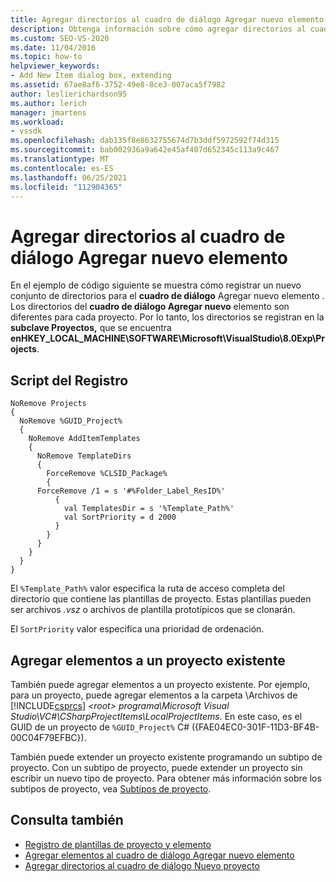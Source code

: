 ```yaml
---
title: Agregar directorios al cuadro de diálogo Agregar nuevo elemento | Microsoft Docs
description: Obtenga información sobre cómo agregar directorios al cuadro de diálogo Agregar nuevo elemento Visual Studio mediante un script del Registro para registrar los directorios.
ms.custom: SEO-VS-2020
ms.date: 11/04/2016
ms.topic: how-to
helpviewer_keywords:
- Add New Item dialog box, extending
ms.assetid: 67ae8af6-3752-49e8-8ce3-007aca5f7982
author: leslierichardson95
ms.author: lerich
manager: jmartens
ms.workload:
- vssdk
ms.openlocfilehash: dab135f8e8632755674d7b3ddf5972592f74d315
ms.sourcegitcommit: bab002936a9a642e45af407d652345c113a9c467
ms.translationtype: MT
ms.contentlocale: es-ES
ms.lasthandoff: 06/25/2021
ms.locfileid: "112904365"
---
```

# <a name="add-directories-to-the-add-new-item-dialog-box"></a>Agregar directorios al cuadro de diálogo Agregar nuevo elemento
En el ejemplo de código siguiente se muestra cómo registrar un nuevo conjunto de directorios para el **cuadro de diálogo** Agregar nuevo elemento . Los directorios del **cuadro de diálogo Agregar nuevo** elemento son diferentes para cada proyecto. Por lo tanto, los directorios se registran en la **subclave Proyectos,** que se encuentra **enHKEY_LOCAL_MACHINE\SOFTWARE\Microsoft\VisualStudio\8.0Exp\Projects**.

## <a name="registry-script"></a>Script del Registro

```
NoRemove Projects
{
  NoRemove %GUID_Project%
  {
    NoRemove AddItemTemplates
    {
      NoRemove TemplateDirs
      {
        ForceRemove %CLSID_Package%
        {
      ForceRemove /1 = s '#%Folder_Label_ResID%'
          {
            val TemplatesDir = s '%Template_Path%'
            val SortPriority = d 2000
          }
        }
      }
    }
  }
}
```

 El `%Template_Path%` valor especifica la ruta de acceso completa del directorio que contiene las plantillas de proyecto. Estas plantillas pueden ser archivos *.vsz* o archivos de plantilla prototípicos que se clonarán.

 El `SortPriority` valor especifica una prioridad de ordenación.

## <a name="add-items-to-an-existing-project"></a>Agregar elementos a un proyecto existente
 También puede agregar elementos a un proyecto existente. Por ejemplo, para un proyecto, puede agregar elementos a la carpeta \Archivos de [!INCLUDE[csprcs](../../data-tools/includes/csprcs_md.md)] *\<root> programa\Microsoft Visual Studio\VC#\CSharpProjectItems\LocalProjectItems.* En este caso, es el GUID de un proyecto de `%GUID_Project%` C# ({FAE04EC0-301F-11D3-BF4B-00C04F79EFBC}).

 También puede extender un proyecto existente programando un subtipo de proyecto. Con un subtipo de proyecto, puede extender un proyecto sin escribir un nuevo tipo de proyecto. Para obtener más información sobre los subtipos de proyecto, vea [Subtipos de proyecto](../../extensibility/internals/project-subtypes.md).

## <a name="see-also"></a>Consulta también
- [Registro de plantillas de proyecto y elemento](../../extensibility/internals/registering-project-and-item-templates.md)
- [Agregar elementos al cuadro de diálogo Agregar nuevo elemento](../../extensibility/internals/adding-items-to-the-add-new-item-dialog-boxes.md)
- [Agregar directorios al cuadro de diálogo Nuevo proyecto](../../extensibility/internals/adding-directories-to-the-new-project-dialog-box.md)
